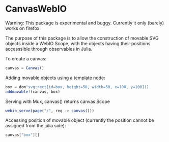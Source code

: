 # CanvasWebIO

Warning: This package is experimental and buggy. Currently it only (barely) works on firefox.


The purpose of this package is to allow the construction of movable SVG objects inside a WebIO Scope, with the objects having their positions accesssible through observables in Julia. 

To create a canvas:

```julia
canvas = Canvas()
```

Adding movable objects using a template node:

```julia
box = dom"svg:rect[id=box, height=50, width=50, x=100, y=100]()
addmovable!(canvas, box)
```

Serving with Mux, canvas() returns canvas Scope
```julia
webio_serve(page("/", req -> canvas()))
```

Accessing position of movable object (currently the position cannot be assigned from the julia side):
```julia
canvas["box"][]
```
